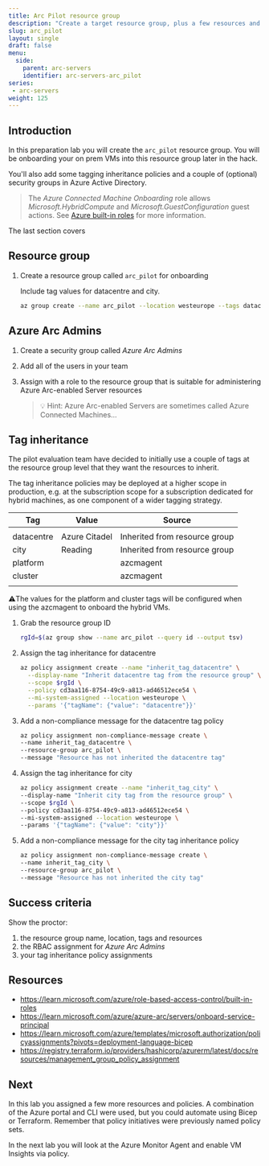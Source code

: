 ```yaml
---
title: Arc Pilot resource group
description: "Create a target resource group, plus a few resources and tag inheritance policies."
slug: arc_pilot
layout: single
draft: false
menu:
  side:
    parent: arc-servers
    identifier: arc-servers-arc_pilot
series:
 - arc-servers
weight: 125
---
```


## Introduction

In this preparation lab you will create the `arc_pilot` resource group. You will be onboarding your on prem VMs into this  resource group later in the hack.

You'll also add some tagging inheritance policies and a couple of (optional) security groups in Azure Active Directory.

> The *Azure Connected Machine Onboarding* role allows *Microsoft.HybridCompute* and *Microsoft.GuestConfiguration* guest actions. See [Azure built-in roles](https://docs.microsoft.com/en-us/azure/role-based-access-control/built-in-roles#azure-connected-machine-onboarding) for more information.

The last section covers

## Resource group

1. Create a resource group called `arc_pilot` for onboarding

    Include tag values for datacentre and city.

    ```bash
    az group create --name arc_pilot --location westeurope --tags datacentre="Azure Citadel" city=Reading
    ```

## Azure Arc Admins

1. Create a security group called *Azure Arc Admins*
1. Add all of the users in your team
1. Assign with a role to the resource group that is suitable for administering Azure Arc-enabled Server resources

    > 💡 Hint: Azure Arc-enabled Servers are sometimes called Azure Connected Machines...

## Tag inheritance

The pilot evaluation team have decided to initially use a couple of tags at the resource group level that they want the resources to inherit.

The tag inheritance policies may be deployed at a higher scope in production, e.g. at the subscription scope for a subscription dedicated for hybrid machines, as one component of a wider tagging strategy.

| Tag | Value | Source |
|---|---|---|
||||
| datacentre | Azure Citadel | Inherited from resource group |
| city | Reading | Inherited from resource group |
| platform | | azcmagent |
| cluster | | azcmagent |
||||

⚠️The values for the platform and cluster tags will be configured when using the azcmagent to onboard the hybrid VMs.

1. Grab the resource group ID

    ```bash
    rgId=$(az group show --name arc_pilot --query id --output tsv)
    ```

1. Assign the tag inheritance for datacentre

    ```bash
    az policy assignment create --name "inherit_tag_datacentre" \
      --display-name "Inherit datacentre tag from the resource group" \
      --scope $rgId \
      --policy cd3aa116-8754-49c9-a813-ad46512ece54 \
      --mi-system-assigned --location westeurope \
      --params '{"tagName": {"value": "datacentre"}}'
    ```

1. Add a non-compliance message for the datacentre tag policy

    ```bash
    az policy assignment non-compliance-message create \
    --name inherit_tag_datacentre \
    --resource-group arc_pilot \
    --message "Resource has not inherited the datacentre tag"
    ```

1. Assign the tag inheritance for city

    ```bash
    az policy assignment create --name "inherit_tag_city" \
    --display-name "Inherit city tag from the resource group" \
    --scope $rgId \
    --policy cd3aa116-8754-49c9-a813-ad46512ece54 \
    --mi-system-assigned --location westeurope \
    --params '{"tagName": {"value": "city"}}'
    ```

1. Add a non-compliance message for the city tag inheritance policy

    ```bash
    az policy assignment non-compliance-message create \
    --name inherit_tag_city \
    --resource-group arc_pilot \
    --message "Resource has not inherited the city tag"
    ```

## Success criteria

Show the proctor:

1. the resource group name, location, tags and resources
1. the RBAC assignment for *Azure Arc Admins*
1. your tag inheritance policy assignments

## Resources

* <https://learn.microsoft.com/azure/role-based-access-control/built-in-roles>
* <https://learn.microsoft.com/azure/azure-arc/servers/onboard-service-principal>
* <https://learn.microsoft.com/azure/templates/microsoft.authorization/policyassignments?pivots=deployment-language-bicep>
* <https://registry.terraform.io/providers/hashicorp/azurerm/latest/docs/resources/management_group_policy_assignment>

## Next

In this lab you assigned a few more resources and policies. A combination of the Azure portal and CLI were used, but you could automate using Bicep or Terraform. Remember that policy initiatives were previously named policy sets.

In the next lab you will look at the Azure Monitor Agent and enable VM Insights via policy.
